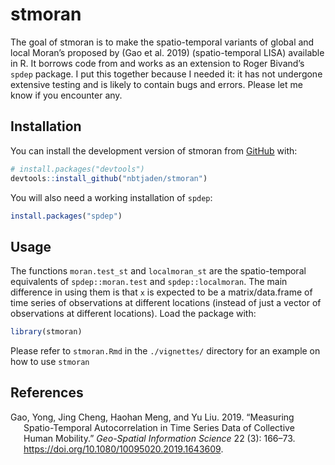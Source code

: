 
<!-- README.md is generated from README.Rmd. Please edit that file -->

# stmoran

<!-- badges: start -->
<!-- badges: end -->

The goal of stmoran is to make the spatio-temporal variants of global
and local Moran’s proposed by (Gao et al. 2019) (spatio-temporal LISA)
available in R. It borrows code from and works as an extension to Roger
Bivand’s `spdep` package. I put this together because I needed it: it
has not undergone extensive testing and is likely to contain bugs and
errors. Please let me know if you encounter any.

## Installation

You can install the development version of stmoran from
[GitHub](https://github.com/) with:

``` r
# install.packages("devtools")
devtools::install_github("nbtjaden/stmoran")
```

You will also need a working installation of `spdep`:

``` r
install.packages("spdep")
```

## Usage

The functions `moran.test_st` and `localmoran_st` are the
spatio-temporal equivalents of `spdep::moran.test` and
`spdep::localmoran`. The main difference in using them is that `x` is
expected to be a matrix/data.frame of time series of observations at
different locations (instead of just a vector of observations at
different locations). Load the package with:

``` r
library(stmoran)
```

Please refer to `stmoran.Rmd` in the `./vignettes/` directory for an
example on how to use `stmoran`

## References

<div id="refs" class="references csl-bib-body hanging-indent">

<div id="ref-gao_measuring_2019" class="csl-entry">

Gao, Yong, Jing Cheng, Haohan Meng, and Yu Liu. 2019. “Measuring
Spatio-Temporal Autocorrelation in Time Series Data of Collective Human
Mobility.” *Geo-Spatial Information Science* 22 (3): 166–73.
<https://doi.org/10.1080/10095020.2019.1643609>.

</div>

</div>

